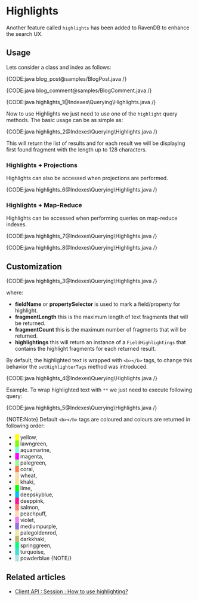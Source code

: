 ﻿# Highlights

Another feature called `highlights` has been added to RavenDB to enhance the search UX.

## Usage

Lets consider a class and index as follows:   

{CODE:java blog_post@samples/BlogPost.java /}

{CODE:java blog_comment@samples/BlogComment.java /}

{CODE:java highlights_1@Indexes\Querying\Highlights.java /}

Now to use Highlights we just need to use one of the `highlight` query methods. The basic usage can be as simple as:   

{CODE:java highlights_2@Indexes\Querying\Highlights.java /}

This will return the list of results and for each result we will be displaying first found fragment with the length up to 128 characters.

### Highlights + Projections

Highlights can also be accessed when projections are performed.

{CODE:java highlights_6@Indexes\Querying\Highlights.java /}

### Highlights + Map-Reduce

Highlights can be accessed when performing queries on map-reduce indexes.

{CODE:java highlights_7@Indexes\Querying\Highlights.java /}

{CODE:java highlights_8@Indexes\Querying\Highlights.java /}

## Customization

{CODE:java highlights_3@Indexes\Querying\Highlights.java /}

where:   
* **fieldName** or **propertySelector** is used to mark a field/property for highlight.   
* **fragmentLength** this is the maximum length of text fragments that will be returned.   
* **fragmentCount** this is the maximum number of fragments that will be returned.   
* **highlightings** this will return an instance of a `FieldHighlightings` that contains the highlight fragments for each returned result.       

By default, the highlighted text is wrapped with `<b></b>` tags, to change this behavior the `setHighlighterTags` method was introduced.

{CODE:java highlights_4@Indexes\Querying\Highlights.java /}

Example. To wrap highlighted text with `**` we just need to execute following query:   

{CODE:java highlights_5@Indexes\Querying\Highlights.java /}

{NOTE:Note}
Default `<b></b>` tags are coloured and colours are returned in following order:

- <span style="border-left: 10px solid yellow">&nbsp;</span>yellow,
- <span style="border-left: 10px solid lawngreen">&nbsp;</span>lawngreen,
- <span style="border-left: 10px solid aquamarine">&nbsp;</span>aquamarine,
- <span style="border-left: 10px solid magenta">&nbsp;</span>magenta,
- <span style="border-left: 10px solid palegreen">&nbsp;</span>palegreen,
- <span style="border-left: 10px solid coral">&nbsp;</span>coral,
- <span style="border-left: 10px solid wheat">&nbsp;</span>wheat,
- <span style="border-left: 10px solid khaki">&nbsp;</span>khaki,
- <span style="border-left: 10px solid lime">&nbsp;</span>lime,
- <span style="border-left: 10px solid deepskyblue">&nbsp;</span>deepskyblue,
- <span style="border-left: 10px solid deeppink">&nbsp;</span>deeppink,
- <span style="border-left: 10px solid salmon">&nbsp;</span>salmon,
- <span style="border-left: 10px solid peachpuff">&nbsp;</span>peachpuff,
- <span style="border-left: 10px solid violet">&nbsp;</span>violet,
- <span style="border-left: 10px solid mediumpurple">&nbsp;</span>mediumpurple,
- <span style="border-left: 10px solid palegoldenrod">&nbsp;</span>palegoldenrod,
- <span style="border-left: 10px solid darkkhaki">&nbsp;</span>darkkhaki,
- <span style="border-left: 10px solid springgreen">&nbsp;</span>springgreen,
- <span style="border-left: 10px solid turquoise">&nbsp;</span>turquoise,
- <span style="border-left: 10px solid powderblue">&nbsp;</span>powderblue
{NOTE/}

## Related articles

- [Client API : Session : How to use highlighting?](../../client-api/session/querying/how-to-use-highlighting)
